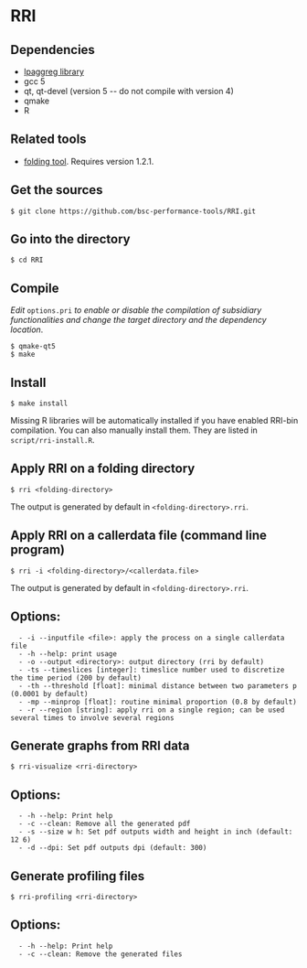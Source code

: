 # RRI

## Dependencies

- [lpaggreg library](https://github.com/bsc-performance-tools/lpaggreg)
- gcc 5
- qt, qt-devel (version 5 -- do not compile with version 4)
- qmake
- R

## Related tools

- [folding tool](https://github.com/bsc-performance-tools/folding). Requires version 1.2.1.

## Get the sources

    $ git clone https://github.com/bsc-performance-tools/RRI.git

## Go into the directory

    $ cd RRI

## Compile

*Edit* `options.pri` *to enable or disable the compilation of subsidiary functionalities and change the target directory and the dependency location*.

    $ qmake-qt5
    $ make

## Install

    $ make install

Missing R libraries will be automatically installed if you have enabled RRI-bin compilation. You can also manually install them. They are listed in `script/rri-install.R`.

## Apply RRI on a folding directory

    $ rri <folding-directory>

The output is generated by default in `<folding-directory>.rri`.

## Apply RRI on a callerdata file (command line program)

    $ rri -i <folding-directory>/<callerdata.file>

The output is generated by default in `<folding-directory>.rri`.

## Options:

      - -i --inputfile <file>: apply the process on a single callerdata file
      - -h --help: print usage
      - -o --output <directory>: output directory (rri by default)
      - -ts --timeslices [integer]: timeslice number used to discretize the time period (200 by default)
      - -th --threshold [float]: minimal distance between two parameters p (0.0001 by default)
      - -mp --minprop [float]: routine minimal proportion (0.8 by default)
      - -r --region [string]: apply rri on a single region; can be used several times to involve several regions

## Generate graphs from RRI data

    $ rri-visualize <rri-directory>

## Options:

      - -h --help: Print help
      - -c --clean: Remove all the generated pdf
      - -s --size w h: Set pdf outputs width and height in inch (default: 12 6)
      - -d --dpi: Set pdf outputs dpi (default: 300)

## Generate profiling files

    $ rri-profiling <rri-directory>

## Options:

      - -h --help: Print help
      - -c --clean: Remove the generated files

